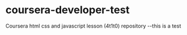 # coursera-developer-test
Coursera html css and javascript lesson (4t1t0) repository --this is a test
